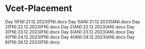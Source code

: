 # Vcet-Placement
Day 1(FN):21.12.2023(FN).docx
Day 1(AN):21.12.2023(AN).docx
Day 2(FN):22.12.2023(FN).docx
Day 2(AN):22.12.2023(AN).docx
Day 3(FN):23.12.2023(FN).docx
Day 3(AN):23.12.2023(AN).docx
Day 4(FN):24.12.2023(FN).docx
Day 4(AN):24.12.2023(AN).docx
Day 6(FN):26.12.2023(FN).docx

